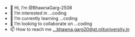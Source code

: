 - 👋 Hi, I’m @BhawnaGarg-2508
- 👀 I’m interested in ...coding
- 🌱 I’m currently learning ...coding
- 💞️ I’m looking to collaborate on ...coding
- 📫 How to reach me ...bhawna.garg20@st.niituniversity.in

<!---
BhawnaGarg-2508/BhawnaGarg-2508 is a ✨ special ✨ repository because its `README.md` (this file) appears on your GitHub profile.
You can click the Preview link to take a look at your changes.
--->
